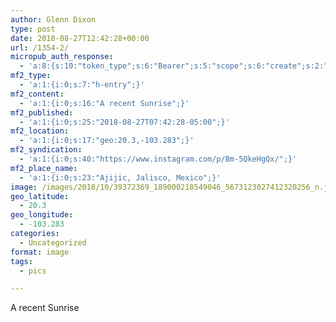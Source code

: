 ```yaml
---
author: Glenn Dixon
type: post
date: 2018-08-27T12:42:28+00:00
url: /1354-2/
micropub_auth_response:
  - 'a:8:{s:10:"token_type";s:6:"Bearer";s:5:"scope";s:6:"create";s:2:"me";s:28:"https://glenn.thedixons.net/";s:9:"issued_by";s:55:"https://glenn.thedixons.net/wp-json/indieauth/1.0/token";s:9:"client_id";s:24:"https://ownyourgram.com/";s:9:"issued_at";i:1540737877;s:4:"user";i:1;s:13:"last_accessed";i:1540750237;}'
mf2_type:
  - 'a:1:{i:0;s:7:"h-entry";}'
mf2_content:
  - 'a:1:{i:0;s:16:"A recent Sunrise";}'
mf2_published:
  - 'a:1:{i:0;s:25:"2018-08-27T07:42:28-05:00";}'
mf2_location:
  - 'a:1:{i:0;s:17:"geo:20.3,-103.283";}'
mf2_syndication:
  - 'a:1:{i:0;s:40:"https://www.instagram.com/p/Bm-5QkeHgQx/";}'
mf2_place_name:
  - 'a:1:{i:0;s:23:"Ajijic, Jalisco, Mexico";}'
image: /images/2018/10/39372369_189000218549046_5673123027412320256_n.jpg
geo_latitude:
  - 20.3
geo_longitude:
  - -103.283
categories:
  - Uncategorized
format: image
tags:
  - pics

---
```

A recent Sunrise